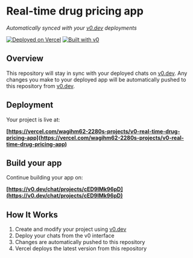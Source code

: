 # Real-time drug pricing app

*Automatically synced with your [v0.dev](https://v0.dev) deployments*

[![Deployed on Vercel](https://img.shields.io/badge/Deployed%20on-Vercel-black?style=for-the-badge&logo=vercel)](https://vercel.com/wagihm62-2280s-projects/v0-real-time-drug-pricing-app)
[![Built with v0](https://img.shields.io/badge/Built%20with-v0.dev-black?style=for-the-badge)](https://v0.dev/chat/projects/cED9lMk96pD)

## Overview

This repository will stay in sync with your deployed chats on [v0.dev](https://v0.dev).
Any changes you make to your deployed app will be automatically pushed to this repository from [v0.dev](https://v0.dev).

## Deployment

Your project is live at:

**[https://vercel.com/wagihm62-2280s-projects/v0-real-time-drug-pricing-app](https://vercel.com/wagihm62-2280s-projects/v0-real-time-drug-pricing-app)**

## Build your app

Continue building your app on:

**[https://v0.dev/chat/projects/cED9lMk96pD](https://v0.dev/chat/projects/cED9lMk96pD)**

## How It Works

1. Create and modify your project using [v0.dev](https://v0.dev)
2. Deploy your chats from the v0 interface
3. Changes are automatically pushed to this repository
4. Vercel deploys the latest version from this repository
